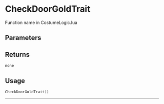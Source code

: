 # CheckDoorGoldTrait

Function name in CostumeLogic.lua

## Parameters

## Returns

`none`

## Usage

```lua
CheckDoorGoldTrait()
```

---
